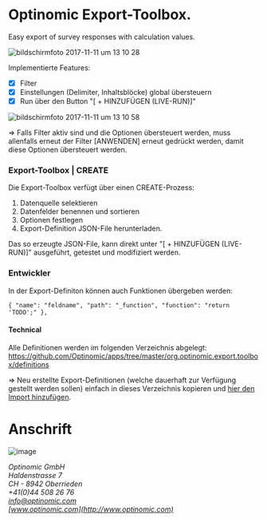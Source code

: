 
# Optinomic Export-Toolbox.

Easy export of survey responses with calculation values.


![bildschirmfoto 2017-11-11 um 13 10 28](https://user-images.githubusercontent.com/2470873/32689283-e595bace-c6e1-11e7-96a9-0a79d4ce1b7a.png)


Implementierte Features:
- [x] Filter
- [x] Einstellungen (Delimiter, Inhaltsblöcke) global übersteuern
- [x] Run über den Button "[ +  HINZUFÜGEN (LIVE-RUN)]"

![bildschirmfoto 2017-11-11 um 13 10 58](https://user-images.githubusercontent.com/2470873/32689285-ef12dbd6-c6e1-11e7-9bf0-fc94aed048c3.png)



=> Falls Filter aktiv sind und die Optionen übersteuert werden, muss allenfalls erneut der Filter [ANWENDEN] erneut gedrückt werden, damit diese Optionen übersteuert werden. 


### Export-Toolbox | CREATE
Die Export-Toolbox verfügt über einen CREATE-Prozess:
1. Datenquelle selektieren  
2. Datenfelder benennen und sortieren
3. Optionen festlegen 
4. Export-Definition JSON-File herunterladen.

Das so erzeugte JSON-File, kann direkt unter "[ +  HINZUFÜGEN (LIVE-RUN)]" ausgeführt, getestet und modifiziert werden.


### Entwickler

In der Export-Definiton können auch Funktionen übergeben werden:
~~~~
{ "name": "feldname", "path": "_function", "function": "return 'TODO';" },
~~~~


#### Technical
Alle Definitionen werden im folgenden Verzeichnis abgelegt:
https://github.com/Optinomic/apps/tree/master/org.optinomic.export.toolbox/definitions

=>  Neu erstellte Export-Definitionen (welche dauerhaft zur Verfügung gestellt werden sollen) einfach in dieses Verzeichnis kopieren und [hier den Import hinzufügen](https://github.com/Optinomic/apps/blob/master/org.optinomic.export.toolbox/elements/view.html#L278-L282).  



# Anschrift

![image](http://www.ottiger.org/optinomic_logo/optinomic_logo_small.png)     

*Optinomic GmbH*   
*Haldenstrasse 7*     
*CH - 8942 Oberrieden*     
*+41(0)44 508 26 76*    
*info@optinomic.com*   
*[www.optinomic.com](http://www.optinomic.com)*   

